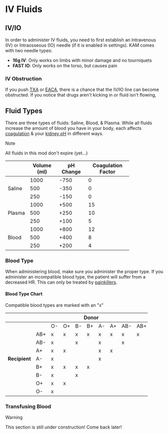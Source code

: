 # IV Fluids

## IV/IO

In order to administer IV fluids, you need to first establish an Intravenous (IV) or Intraosseous (IO) needle (if it is enabled in settings). KAM comes with two needle types:

- **16g IV**: Only works on limbs with minor damage and no tourniquets
- **FAST IO**: Only works on the torso, but causes pain

### IV Obstruction

If you push [TXA](/Pharmacy/IV-Medication.md#txa) or [EACA](/Pharmacy/IV-Medication.md#eaca), there is a chance that the IV/IO line can become obstructed. If you notice that drugs aren't kicking in or fluid isn't flowing, 

## Fluid Types

There are three types of fluids: Saline, Blood, & Plasma. While all fluids increase the amount of blood you have in your body, each affects [coagulation](/Hemorrhaging/Blood-Loss.md#coagulation) & your [kidney pH](/Nephrology/Kidney-Function.md#kidney-ph) in different ways.

>[!NOTE]
>All fluids in this mod don't expire (yet...)

<table style="undefined;table-layout: fixed; width: 394px">
<colgroup>
<col style="width: 69px">
<col style="width: 94px">
<col style="width: 94px">
<col style="width: 140px">
</colgroup>
<thead>
  <tr>
    <th></th>
    <th>Volume (ml)</th>
    <th>pH Change</th>
    <th>Coagulation Factor</th>
  </tr>
</thead>
<tbody>
  <tr>
    <td rowspan="3">Saline</td>
    <td>1000</td>
    <td>-750<br></td>
    <td>0</td>
  </tr>
  <tr>
    <td>500</td>
    <td>-350</td>
    <td>0</td>
  </tr>
  <tr>
    <td>250</td>
    <td>-150</td>
    <td>0</td>
  </tr>
  <tr>
    <td rowspan="3">Plasma</td>
    <td>1000</td>
    <td>+500</td>
    <td>15</td>
  </tr>
  <tr>
    <td>500</td>
    <td>+250</td>
    <td>10</td>
  </tr>
  <tr>
    <td>250</td>
    <td>+100</td>
    <td>5</td>
  </tr>
  <tr>
    <td rowspan="3">Blood</td>
    <td>1000</td>
    <td>+800</td>
    <td>12</td>
  </tr>
  <tr>
    <td>500</td>
    <td>+400</td>
    <td>8</td>
  </tr>
  <tr>
    <td>250</td>
    <td>+200</td>
    <td>4</td>
  </tr>
</tbody>
</table>

### Blood Type

When administering blood, make sure you administer the proper type. If you administer an incompatible blood type, the patient will suffer from a decreased HR. This can only be treated by [painkillers](/Pharmacy/Oral-Medication.md#pain-killers).

#### Blood Type Chart

Compatible blood types are marked with an "x"

<table style="undefined;table-layout: fixed; width: 453px">
<colgroup>
<col style="width: 80px">
<col style="width: 40px">
<col style="width: 40px">
<col style="width: 40px">
<col style="width: 40px">
<col style="width: 40px">
<col style="width: 40px">
<col style="width: 40px">
<col style="width: 40px">
<col style="width: 40px">
</colgroup>
<thead>
  <tr>
    <th></th>
    <th colspan="9">Donor</th>
  </tr>
</thead>
<tbody>
  <tr>
    <td rowspan="9"><b>Recipient</b></td>
    <td></td>
    <td>O-</td>
    <td>O+</td>
    <td>B-</td>
    <td>B+</td>
    <td>A-</td>
    <td>A+</td>
    <td>AB-</td>
    <td>AB+</td>
  </tr>
  <tr>
    <td>AB+</td>
    <td>x</td>
    <td>x</td>
    <td>x</td>
    <td>x</td>
    <td>x</td>
    <td>x</td>
    <td>x</td>
    <td>x</td>
  </tr>
  <tr>
    <td>AB-</td>
    <td>x</td>
    <td></td>
    <td>x</td>
    <td></td>
    <td>x</td>
    <td></td>
    <td>x</td>
    <td></td>
  </tr>
  <tr>
    <td>A+</td>
    <td>x</td>
    <td>x</td>
    <td></td>
    <td></td>
    <td>x</td>
    <td>x</td>
    <td></td>
    <td></td>
  </tr>
  <tr>
    <td>A-</td>
    <td>x</td>
    <td></td>
    <td></td>
    <td></td>
    <td>x</td>
    <td></td>
    <td></td>
    <td></td>
  </tr>
  <tr>
    <td>B+</td>
    <td>x</td>
    <td>x</td>
    <td>x</td>
    <td>x</td>
    <td></td>
    <td></td>
    <td></td>
    <td></td>
  </tr>
  <tr>
    <td>B-</td>
    <td>x</td>
    <td></td>
    <td>x</td>
    <td></td>
    <td></td>
    <td></td>
    <td></td>
    <td></td>
  </tr>
  <tr>
    <td>O+</td>
    <td>x</td>
    <td>x</td>
    <td></td>
    <td></td>
    <td></td>
    <td></td>
    <td></td>
    <td></td>
  </tr>
  <tr>
    <td>O-</td>
    <td>x</td>
    <td></td>
    <td></td>
    <td></td>
    <td></td>
    <td></td>
    <td></td>
    <td></td>
  </tr>
</tbody>
</table>

### Transfusing Blood

>[!WARNING]
>This section is still under construction! Come back later!


